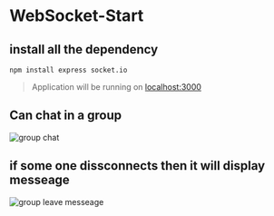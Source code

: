 # WebSocket-Start

## install all the dependency
`npm install express socket.io`

> Application will be running on [localhost:3000](http://localhost:3000/)

## Can chat in a group
![group chat](https://github.com/ashish11011/WebSocket-Start/assets/75682893/d2f53b8d-125f-4abd-99f9-d1c3b64ce9f2)

## if some one dissconnects then it will display messeage
![group leave messeage](https://github.com/ashish11011/WebSocket-Start/assets/75682893/777d33d1-e32b-42d6-b8ae-b0cf4968b476)
